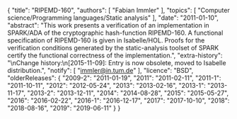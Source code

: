{
    "title": "RIPEMD-160",
    "authors": [
        "Fabian Immler"
    ],
    "topics": [
        "Computer science/Programming languages/Static analysis"
    ],
    "date": "2011-01-10",
    "abstract": "This work presents a verification of an implementation in SPARK/ADA of the cryptographic hash-function RIPEMD-160. A functional specification of RIPEMD-160 is given in Isabelle/HOL. Proofs for the verification conditions generated by the static-analysis toolset of SPARK certify the functional correctness of the implementation.",
    "extra-history": "\nChange history:\n[2015-11-09]: Entry is now obsolete, moved to Isabelle distribution.",
    "notify": [
        "immler@in.tum.de"
    ],
    "licence": "BSD",
    "olderReleases": {
        "2009-2": "2011-01-19",
        "2011": "2011-02-11",
        "2011-1": "2011-10-11",
        "2012": "2012-05-24",
        "2013": "2013-02-16",
        "2013-1": "2013-11-17",
        "2013-2": "2013-12-11",
        "2014": "2014-08-28",
        "2015": "2015-05-27",
        "2016": "2016-02-22",
        "2016-1": "2016-12-17",
        "2017": "2017-10-10",
        "2018": "2018-08-16",
        "2019": "2019-06-11"
    }
}
